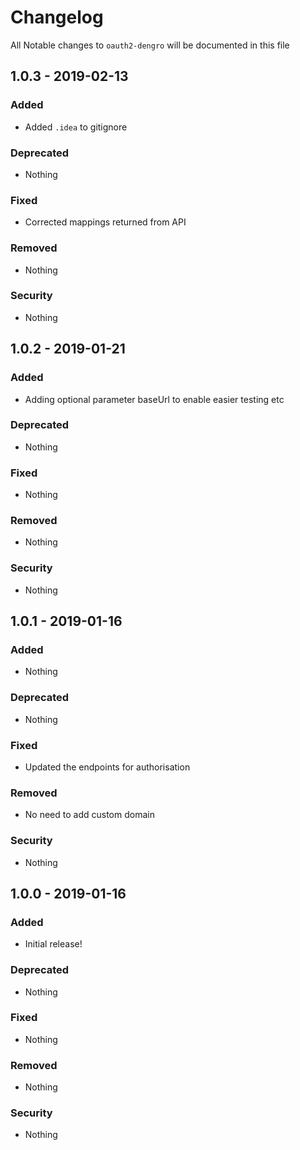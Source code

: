 # Changelog
All Notable changes to `oauth2-dengro` will be documented in this file

## 1.0.3 - 2019-02-13

### Added
- Added `.idea` to gitignore 

### Deprecated
- Nothing

### Fixed
- Corrected mappings returned from API

### Removed
- Nothing

### Security
- Nothing

## 1.0.2 - 2019-01-21

### Added
- Adding optional parameter baseUrl to enable easier testing etc

### Deprecated
- Nothing

### Fixed
- Nothing

### Removed
- Nothing

### Security
- Nothing

## 1.0.1 - 2019-01-16

### Added
- Nothing

### Deprecated
- Nothing

### Fixed
- Updated the endpoints for authorisation

### Removed
- No need to add custom domain

### Security
- Nothing

## 1.0.0 - 2019-01-16

### Added
- Initial release!

### Deprecated
- Nothing

### Fixed
- Nothing

### Removed
- Nothing

### Security
- Nothing
